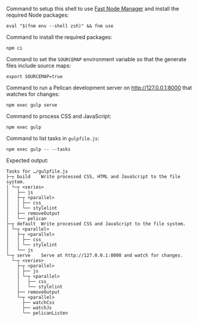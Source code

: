<!--
README.md
Copyright 2024 Keith Maxwell
SPDX-License-Identifier: CC0-1.0
-->

Command to setup this shell to use [Fast Node Manager] and install the required
Node packages:

    eval "$(fnm env --shell zsh)" && fnm use

Command to install the required packages:

    npm ci

Command to set the `SOURCEMAP` environment variable so that the generate files
include source maps:

    export SOURCEMAP=true

Command to run a Pelican development server on <http://127.0.0.1:8000> that
watches for changes:

    npm exec gulp serve

Command to process CSS and JavaScript:

    npm exec gulp

Command to list tasks in `gulpfile.js`:

    npm exec gulp -- --tasks

Expected output:

<!--
[[[cog
from subprocess import run
completed = run(["npm", "exec", "gulp", "--", "--tasks"], capture_output=True, check=True)
lines = completed.stdout.decode().splitlines()
cog.outl()
cog.outl("```")
cog.outl("Tasks for …/gulpfile.js")
for line in lines[1:]:
    cog.outl(line)
cog.outl("```")
cog.outl()
]]] -->

```
Tasks for …/gulpfile.js
├─┬ build    Write processed CSS, HTML and JavaScript to the file system.
│ └─┬ <series>
│   ├── js
│   ├─┬ <parallel>
│   │ ├── css_
│   │ └── stylelint
│   ├── removeOutput
│   └── pelican
├─┬ default  Write processed CSS and JavaScript to the file system.
│ └─┬ <parallel>
│   ├─┬ <parallel>
│   │ ├── css_
│   │ └── stylelint
│   └── js
└─┬ serve    Serve at http://127.0.0.1:8000 and watch for changes.
  └─┬ <series>
    ├─┬ <parallel>
    │ ├── js
    │ └─┬ <parallel>
    │   ├── css_
    │   └── stylelint
    ├── removeOutput
    └─┬ <parallel>
      ├── watchCss
      ├── watchJs
      └── pelicanListen
```

<!-- [[[end]]] -->

[Fast Node Manager]: https://github.com/Schniz/fnm

<!-- vim: set filetype=markdown.htmlCommentNoSpell.cog : -->
